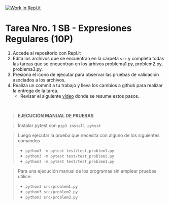 [![Work in Repl.it](https://classroom.github.com/assets/work-in-replit-14baed9a392b3a25080506f3b7b6d57f295ec2978f6f33ec97e36a161684cbe9.svg)](https://classroom.github.com/online_ide?assignment_repo_id=3823851&assignment_repo_type=AssignmentRepo)
# Tarea Nro. 1 SB - Expresiones Regulares (10P)


1. Accede al repositorio con Repl.it
2. Edita los archivos que se encuentran en la carpeta `src` y completa todas las tareas que se encuentran en los arhivos problema1.py, problem2.py, problema3.py.
3. Presiona el icono de ejecutar para observar las pruebas de validación asociados a los archivos. 
4. Realiza un commit a tu trabajo y lleva los cambios a github para realizar la entrega de la tarea. 
   * Revisar el siguiente [vídeo](https://youtu.be/BjcF3uCQID8) donde se resume estos pasos. 

&nbsp;

> **EJECUCIÓN MANUAL DE PRUEBAS**

> Instalar pytest con `pip3 install pytest`

> Luego ejecutar la prueba que necesita con alguno de los siguientes comandos
> - `python3 -m pytest test/test_problem1.py`
> - `python3 -m pytest test/test_problem2.py`
> - `python3 -m pytest test/test_problem3.py`


> Para una ejecución manual de los programas sin emplear pruebas utilice:
> - `python3 src/problem1.py`
> - `python3 src/problem2.py`
> - `python3 src/problem3.py`


